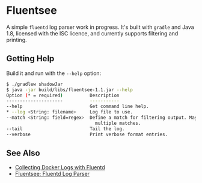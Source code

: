 # Fluentsee

A simple `fluentd` log parser work in progress.  It's built with `gradle` and Java 1.8,
licensed with the ISC licence, and currently supports filtering and printing.

## Getting Help

Build it and run with the `--help` option:

```bash
$ ./gradlew shadowJar
$ java -jar build/libs/fluentsee-1.1.jar --help
Option (* = required)          Description
---------------------          -----------
--help                         Get command line help.
* --log <String: filename>     Log file to use.
--match <String: field=regex>  Define a match for filtering output. May pass in
                                 multiple matches.
--tail                         Tail the log.
--verbose                      Print verbose format entries.
```

## See Also

- [Collecting Docker Logs with Fluentd](https://nwillc.wordpress.com/2017/08/04/collecting-docker-logs-with-fluentd/)
- [Fluentsee: Fluentd Log Parser](https://nwillc.wordpress.com/2017/09/02/fluentsee-fluentd-log-parser/)


